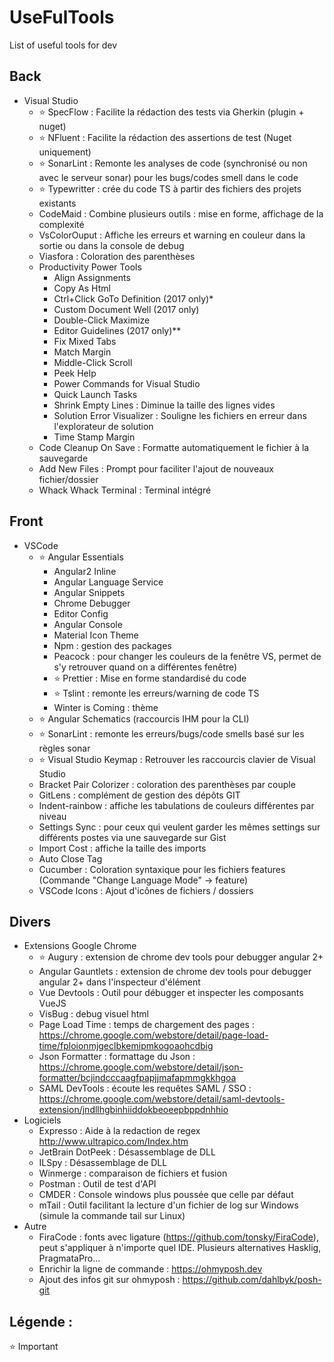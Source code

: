 # UseFulTools
List of useful tools for dev
 

## Back
* Visual Studio
    * :star: SpecFlow : Facilite la rédaction des tests via Gherkin  (plugin + nuget)
    * :star: NFluent : Facilite la rédaction des assertions de test (Nuget uniquement)
    * :star: SonarLint : Remonte les analyses de code (synchronisé ou non avec le serveur sonar) pour les bugs/codes smell dans le code
    * :star: Typewritter : crée du code TS à partir des fichiers des projets existants
    * CodeMaid  : Combine plusieurs outils : mise en forme, affichage de la complexité
    * VsColorOuput : Affiche les erreurs et warning en couleur dans la sortie ou dans la console de debug
    * Viasfora : Coloration des parenthèses
    * Productivity Power Tools
        * Align Assignments
        * Copy As Html
        * Ctrl+Click GoTo Definition (2017 only)*
        * Custom Document Well (2017 only)
        * Double-Click Maximize
        * Editor Guidelines (2017 only)**
        * Fix Mixed Tabs
        * Match Margin
        * Middle-Click Scroll
        * Peek Help
        * Power Commands for Visual Studio
        * Quick Launch Tasks
        * Shrink Empty Lines : Diminue la taille des lignes vides
        * Solution Error Visualizer : Souligne les fichiers en erreur dans l'explorateur de solution
        * Time Stamp Margin
    * Code Cleanup On Save : Formatte automatiquement le fichier à la sauvegarde
    * Add New Files : Prompt pour faciliter l'ajout de nouveaux fichier/dossier
    * Whack Whack Terminal : Terminal intégré


## Front
* VSCode
    * :star: Angular Essentials
        * Angular2 Inline        
        * Angular Language Service        
        * Angular Snippets        
        * Chrome Debugger        
        * Editor Config        
        * Angular Console        
        * Material Icon Theme        
        * Npm : gestion des packages        
        * Peacock :  pour changer les couleurs de la fenêtre VS, permet de s'y retrouver quand on a différentes fenêtre)        
        * :star: Prettier : Mise en forme standardisé du code
        * :star: Tslint : remonte les erreurs/warning de code TS        
        * Winter is Coming : thème
    * :star: Angular Schematics (raccourcis IHM pour la CLI)
    * :star: SonarLint : remonte les erreurs/bugs/code smells basé sur les règles sonar
    * :star: Visual Studio Keymap : Retrouver les raccourcis clavier de Visual Studio
    * Bracket Pair Colorizer : coloration des parenthèses par couple
    * GitLens : complément de gestion des dépôts GIT
    * Indent-rainbow : affiche les tabulations de couleurs différentes par niveau
    * Settings Sync : pour ceux qui veulent garder les mêmes settings sur différents postes via une sauvegarde sur Gist
    * Import Cost : affiche la taille des imports
    * Auto Close Tag
    * Cucumber : Coloration syntaxique pour les fichiers features (Commande "Change Language Mode" -> feature)
    * VSCode Icons : Ajout d'icônes de fichiers / dossiers


## Divers
* Extensions Google Chrome
    * :star: Augury : extension de chrome dev tools pour debugger angular 2+
    * Angular Gauntlets : extension de chrome dev tools pour debugger angular 2+ dans l'inspecteur d'élément
    * Vue Devtools : Outil pour débugger et inspecter les composants VueJS
    * VisBug : debug visuel html
    * Page Load Time : temps de chargement des pages : https://chrome.google.com/webstore/detail/page-load-time/fploionmjgeclbkemipmkogoaohcdbig
    * Json Formatter : formattage du Json : https://chrome.google.com/webstore/detail/json-formatter/bcjindcccaagfpapjjmafapmmgkkhgoa
    * SAML DevTools : écoute les requêtes SAML / SSO : https://chrome.google.com/webstore/detail/saml-devtools-extension/jndllhgbinhiiddokbeoeepbppdnhhio
* Logiciels
    * Expresso : Aide à la redaction de regex http://www.ultrapico.com/Index.htm
    * JetBrain DotPeek : Désassemblage de DLL
    * ILSpy : Désassemblage de DLL
    * Winmerge : comparaison de fichiers et fusion
    * Postman : Outil de test d'API
    * CMDER : Console windows plus poussée que celle par défaut
    * mTail : Outil facilitant la lecture d'un fichier de log sur Windows (simule la commande tail sur Linux)
* Autre
    * FiraCode : fonts avec ligature (https://github.com/tonsky/FiraCode), peut s'appliquer à n'importe quel IDE. Plusieurs alternatives Hasklig, PragmataPro…
    * Enrichir la ligne de commande : https://ohmyposh.dev
    * Ajout des infos git sur ohmyposh : https://github.com/dahlbyk/posh-git






## Légende :
:star: Important

 
